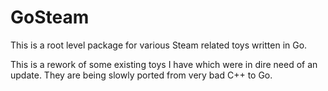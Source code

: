 # GoSteam

This is a root level package for various Steam related toys written in Go.

This is a rework of some existing toys I have which were in dire need of an update.  They are being slowly ported from very bad C++ to Go.
